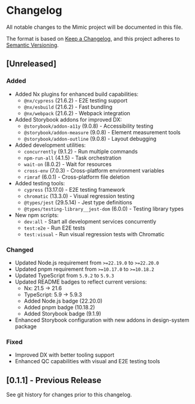 # Changelog

All notable changes to the Mimic project will be documented in this file.

The format is based on [Keep a Changelog](https://keepachangelog.com/en/1.0.0/),
and this project adheres to [Semantic Versioning](https://semver.org/spec/v2.0.0.html).

## [Unreleased]

### Added

- Added Nx plugins for enhanced build capabilities:
  - `@nx/cypress` (21.6.2) - E2E testing support
  - `@nx/esbuild` (21.6.2) - Fast bundling
  - `@nx/webpack` (21.6.2) - Webpack integration
- Added Storybook addons for improved DX:
  - `@storybook/addon-a11y` (9.0.8) - Accessibility testing
  - `@storybook/addon-measure` (9.0.8) - Element measurement tools
  - `@storybook/addon-outline` (9.0.8) - Layout debugging
- Added development utilities:
  - `concurrently` (9.1.2) - Run multiple commands
  - `npm-run-all` (4.1.5) - Task orchestration
  - `wait-on` (8.0.2) - Wait for resources
  - `cross-env` (7.0.3) - Cross-platform environment variables
  - `rimraf` (6.0.1) - Cross-platform file deletion
- Added testing tools:
  - `cypress` (13.17.0) - E2E testing framework
  - `chromatic` (13.3.0) - Visual regression testing
  - `@types/jest` (29.5.14) - Jest type definitions
  - `@types/testing-library__jest-dom` (6.0.0) - Testing library types
- New npm scripts:
  - `dev:all` - Start all development services concurrently
  - `test:e2e` - Run E2E tests
  - `test:visual` - Run visual regression tests with Chromatic

### Changed

- Updated Node.js requirement from `>=22.19.0` to `>=22.20.0`
- Updated pnpm requirement from `>=10.17.0` to `>=10.18.2`
- Updated TypeScript from `5.9.2` to `5.9.3`
- Updated README badges to reflect current versions:
  - Nx: 21.5 → 21.6
  - TypeScript: 5.9 → 5.9.3
  - Added Node.js badge (22.20.0)
  - Added pnpm badge (10.18.2)
  - Added Storybook badge (9.1.9)
- Enhanced Storybook configuration with new addons in design-system package

### Fixed

- Improved DX with better tooling support
- Enhanced QC capabilities with visual and E2E testing tools

## [0.1.1] - Previous Release

See git history for changes prior to this changelog.

